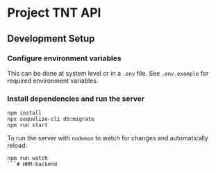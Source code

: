 # Project TNT API

## Development Setup
### Configure environment variables
This can be done at system level or in a `.env` file. See `.env.example` for required environment variables.

### Install dependencies and run the server
```
npm install
npx sequelize-cli db:migrate
npm run start
```

To run the server with `nodemon` to watch for changes and automatically reload:
```
npm run watch
```#   H R M - b a c k e n d  
 